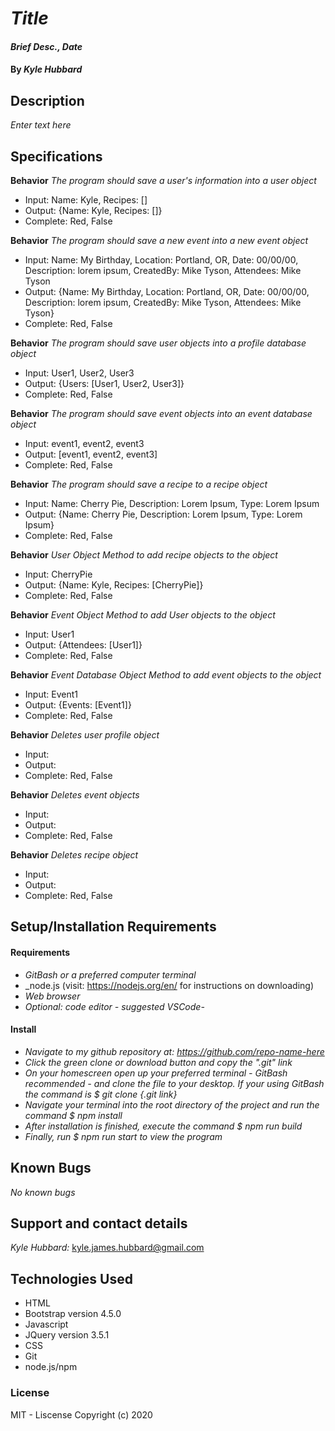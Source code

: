 # _Title_
#### _Brief Desc., Date_
#### By _**Kyle Hubbard**_
## Description
_Enter text here_

## Specifications

**Behavior** _The program should save a user's information into a user object_
* Input: Name: Kyle, Recipes: []
* Output: {Name: Kyle, Recipes: []}
* Complete: Red, False

**Behavior** _The program should save a new event into a new event object_
* Input: Name: My Birthday, Location: Portland, OR, Date: 00/00/00, Description: lorem ipsum, CreatedBy: Mike Tyson, Attendees: Mike Tyson
* Output: {Name: My Birthday, Location: Portland, OR, Date: 00/00/00, Description: lorem ipsum, CreatedBy: Mike Tyson, Attendees: Mike Tyson}
* Complete: Red, False

**Behavior** _The program should save user objects into a profile database object_
* Input: User1, User2, User3
* Output: {Users: [User1, User2, User3]}
* Complete: Red, False

**Behavior** _The program should save event objects into an event database object_
* Input: event1, event2, event3
* Output: [event1, event2, event3]
* Complete: Red, False

**Behavior** _The program should save a recipe to a recipe object_
* Input: Name: Cherry Pie, Description: Lorem Ipsum, Type: Lorem Ipsum
* Output: {Name: Cherry Pie, Description: Lorem Ipsum, Type: Lorem Ipsum}
* Complete: Red, False

**Behavior** _User Object Method to add recipe objects to the object_
* Input: CherryPie
* Output: {Name: Kyle, Recipes: [CherryPie]}
* Complete: Red, False

**Behavior** _Event Object Method to add User objects to the object_
* Input: User1
* Output: {Attendees: [User1]}
* Complete: Red, False

**Behavior** _Event Database Object Method to add event objects to the object_
* Input: Event1
* Output: {Events: [Event1]}
* Complete: Red, False

**Behavior** _Deletes user profile object_
* Input:
* Output:
* Complete: Red, False

**Behavior** _Deletes event objects_
* Input:
* Output:
* Complete: Red, False

**Behavior** _Deletes recipe object_
* Input:
* Output:
* Complete: Red, False

## Setup/Installation Requirements

#### Requirements
* _GitBash or a preferred computer terminal_
* _node.js (visit: https://nodejs.org/en/ for instructions on downloading)
* _Web browser_
* _Optional: code editor - suggested VSCode-_

#### Install
* _Navigate to my github repository at: https://github.com/repo-name-here_
* _Click the green clone or download button and copy the ".git" link_
* _On your homescreen open up your preferred terminal - GitBash recommended - and clone the file to your desktop. If your using GitBash the command is $ git clone {.git link}_
* _Navigate your terminal into the root directory of the project and run the command $ npm install_
* _After installation is finished, execute the command $ npm run build_
* _Finally, run $ npm run start to view the program_

## Known Bugs
_No known bugs_

## Support and contact details
_Kyle Hubbard:_
kyle.james.hubbard@gmail.com

## Technologies Used
* HTML
* Bootstrap version 4.5.0
* Javascript
* JQuery version 3.5.1
* CSS
* Git
* node.js/npm

### License
MIT - Liscense
Copyright (c) 2020 